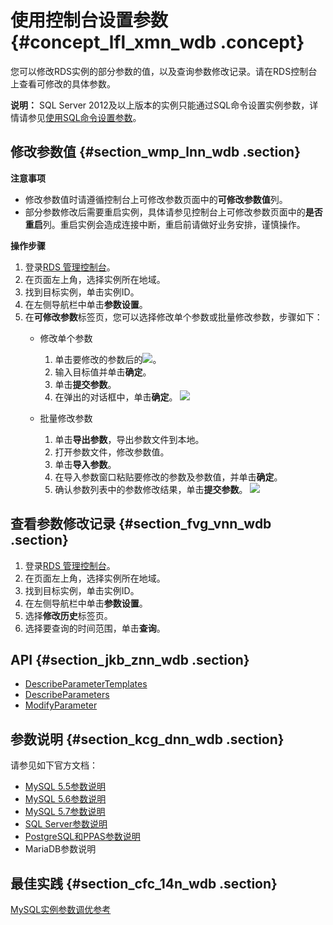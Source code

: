 # 使用控制台设置参数 {#concept_lfl_xmn_wdb .concept}

您可以修改RDS实例的部分参数的值，以及查询参数修改记录。请在RDS控制台上查看可修改的具体参数。

**说明：** SQL Server 2012及以上版本的实例只能通过SQL命令设置实例参数，详情请参见[使用SQL命令设置参数](cn.zh-CN/用户指南/实例管理/设置实例参数/使用SQL命令设置参数.md#)。

## 修改参数值 {#section_wmp_lnn_wdb .section}

**注意事项**

-   修改参数值时请遵循控制台上可修改参数页面中的**可修改参数值**列。
-   部分参数修改后需要重启实例，具体请参见控制台上可修改参数页面中的**是否重启**列。重启实例会造成连接中断，重启前请做好业务安排，谨慎操作。

**操作步骤**

1.  登录[RDS 管理控制台](https://rds.console.aliyun.com)。
2.  在页面左上角，选择实例所在地域。
3.  找到目标实例，单击实例ID。
4.  在左侧导航栏中单击**参数设置**。
5.  在**可修改参数**标签页，您可以选择修改单个参数或批量修改参数，步骤如下：
    -   修改单个参数

        1.  单击要修改的参数后的![](http://docs-aliyun.cn-hangzhou.oss.aliyun-inc.com/assets/attach/26179/cn_zh/1466499669749/Image%20005.png)。
        2.  输入目标值并单击**确定**。
        3.  单击**提交参数**。
        4.  在弹出的对话框中，单击**确定**。
        ![](http://static-aliyun-doc.oss-cn-hangzhou.aliyuncs.com/assets/img/7895/15408055583045_zh-CN.png)

    -   批量修改参数

        1.  单击**导出参数**，导出参数文件到本地。
        2.  打开参数文件，修改参数值。
        3.  单击**导入参数**。
        4.  在导入参数窗口粘贴要修改的参数及参数值，并单击**确定**。
        5.  确认参数列表中的参数修改结果，单击**提交参数**。
        ![](http://static-aliyun-doc.oss-cn-hangzhou.aliyuncs.com/assets/img/7895/15408055583046_zh-CN.png)


## 查看参数修改记录 {#section_fvg_vnn_wdb .section}

1.  登录[RDS 管理控制台](https://rds.console.aliyun.com/)。
2.  在页面左上角，选择实例所在地域。
3.  找到目标实例，单击实例ID。
4.  在左侧导航栏中单击**参数设置**。
5.  选择**修改历史**标签页。
6.  选择要查询的时间范围，单击**查询**。

## API {#section_jkb_znn_wdb .section}

-   [DescribeParameterTemplates](../../../../cn.zh-CN/API参考/API参考/参数管理/DescribeParameterTemplates.md#)
-   [DescribeParameters](../../../../cn.zh-CN/API参考/API参考/参数管理/DescribeParameters.md#)
-   [ModifyParameter](../../../../cn.zh-CN/API参考/API参考/参数管理/ModifyParameter.md#)

## 参数说明 {#section_kcg_dnn_wdb .section}

请参见如下官方文档：

-   [MySQL 5.5参数说明](http://dev.mysql.com/doc/refman/5.5/en/server-system-variables.html)
-   [MySQL 5.6参数说明](http://dev.mysql.com/doc/refman/5.6/en/server-system-variables.html)
-   [MySQL 5.7参数说明](http://dev.mysql.com/doc/refman/5.7/en/server-system-variables.html)
-   [SQL Server参数说明](https://docs.microsoft.com/en-us/sql/database-engine/configure-windows/server-configuration-options-sql-server?view=sql-server-2017)
-   [PostgreSQL和PPAS参数说明](https://www.postgresql.org/docs/10/static/runtime-config.html)
-   MariaDB参数说明

## 最佳实践 {#section_cfc_14n_wdb .section}

[MySQL实例参数调优参考](https://help.aliyun.com/document_detail/63255.html)

